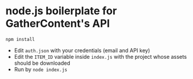 # node.js boilerplate for GatherContent's API

`npm install`

- Edit `auth.json` with your credentials (email and API key)
- Edit the `ITEM_ID` variable inside `index.js` with the project whose assets should be downloaded
- Run by `node index.js`
